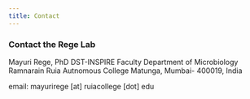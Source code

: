 ```yaml
---
title: Contact
---
```



### Contact the Rege Lab

Mayuri Rege, PhD
DST-INSPIRE Faculty
Department of Microbiology
Ramnarain Ruia Autnomous College
Matunga, Mumbai- 400019, India

email: mayurirege [at] ruiacollege [dot] edu
